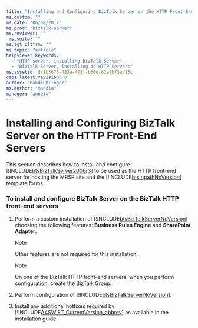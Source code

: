 ```yaml
---
title: "Installing and Configuring BizTalk Server on the HTTP Front-End Servers | Microsoft Docs"
ms.custom: ""
ms.date: "06/08/2017"
ms.prod: "biztalk-server"
ms.reviewer: ""
 ms.suite: ""
ms.tgt_pltfrm: ""
ms.topic: "article"
helpviewer_keywords: 
  - "HTTP server, installing BizTalk Server"
  - "BizTalk Server, installing on HTTP servers"
ms.assetid: dc1b3675-483a-478f-b30d-62efb73ad13c
caps.latest.revision: 8
author: "MandiOhlinger"
ms.author: "mandia"
manager: "anneta"
---
```

# Installing and Configuring BizTalk Server on the HTTP Front-End Servers
This section describes how to install and configure [!INCLUDE[btsBizTalkServer2006r3](../../includes/btsbiztalkserver2006r3-md.md)] to be used as the HTTP front-end server for hosting the MRSR site and the [!INCLUDE[btsInpathNoVersion](../../includes/btsinpathnoversion-md.md)] template forms.  
  
### To install and configure BizTalk Server on the BizTalk HTTP front-end servers  
  
1.  Perform a custom installation of [!INCLUDE[btsBizTalkServerNoVersion](../../includes/btsbiztalkservernoversion-md.md)] choosing the following features: **Business Rules Engine** and **SharePoint Adapter**.  
  
    > [!NOTE]
    >  Other features are not required for this installation.  
  
    > [!NOTE]
    >  On one of the BizTalk HTTP front-end servers, when you perform configuration, create the BizTalk Group.  
  
2.  Perform configuration of [!INCLUDE[btsBizTalkServerNoVersion](../../includes/btsbiztalkservernoversion-md.md)].  
  
3.  Install any additional hotfixes required by [!INCLUDE[A4SWIFT_CurrentVersion_abbrev](../../includes/a4swift-currentversion-abbrev-md.md)] as available in the installation guide.